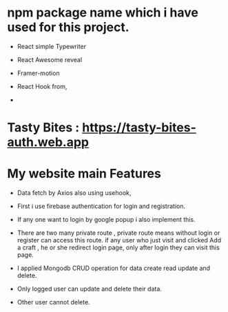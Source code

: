 # npm package name which i have used for this project.

- React simple Typewriter

- React Awesome reveal

- Framer-motion

- React Hook from,

-

# Tasty Bites : https://tasty-bites-auth.web.app

# My website main Features

- Data fetch by Axios also using usehook,

- First i use firebase authentication for login and registration.

- If any one want to login by google popup i also implement this.

- There are two many private route , private route means without login or register can access this route. if any user who just visit and clicked Add a craft , he or she redirect login page, only after login they can visit this page.

- I applied Mongodb CRUD operation for data create read update and delete.

- Only logged user can update and delete their data.

- Other user cannot delete.
